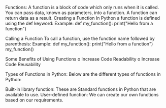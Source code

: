Functions:
A function is a block of code which only runs when it is called.
You can pass data, known as parameters, into a function.
A function can return data as a result.
Creating a Function In Python a function is defined using the def keyword:
Example:
def my_function():
print("Hello from a function")

Calling a Function
To call a function, use the function name followed by parenthesis:
Example: def my_function():
print("Hello from a function")
my_function()

Some Benefits of Using Functions
o Increase Code Readability
o Increase Code Reusability

Types of Functions in Python:
Below are the different types of functions in Python:

Built-in library function: These are Standard functions in Python that are available to use.
User-defined function: We can create our own functions based on our requirements.
